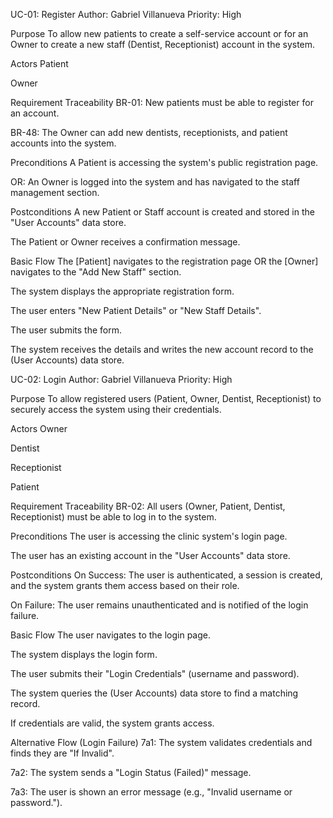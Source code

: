 UC-01: Register
Author: Gabriel Villanueva Priority: High

Purpose
To allow new patients to create a self-service account or for an Owner to create a new staff (Dentist, Receptionist) account in the system.

Actors
Patient

Owner

Requirement Traceability
BR-01: New patients must be able to register for an account.

BR-48: The Owner can add new dentists, receptionists, and patient accounts into the system.

Preconditions
A Patient is accessing the system's public registration page.

OR: An Owner is logged into the system and has navigated to the staff management section.

Postconditions
A new Patient or Staff account is created and stored in the "User Accounts" data store.

The Patient or Owner receives a confirmation message.

Basic Flow
The [Patient] navigates to the registration page OR the [Owner] navigates to the "Add New Staff" section.

The system displays the appropriate registration form.

The user enters "New Patient Details" or "New Staff Details".

The user submits the form.

The system receives the details and writes the new account record to the (User Accounts) data store.

UC-02: Login
Author: Gabriel Villanueva Priority: High

Purpose
To allow registered users (Patient, Owner, Dentist, Receptionist) to securely access the system using their credentials.

Actors
Owner

Dentist

Receptionist

Patient

Requirement Traceability
BR-02: All users (Owner, Patient, Dentist, Receptionist) must be able to log in to the system.

Preconditions
The user is accessing the clinic system's login page.

The user has an existing account in the "User Accounts" data store.

Postconditions
On Success: The user is authenticated, a session is created, and the system grants them access based on their role.

On Failure: The user remains unauthenticated and is notified of the login failure.

Basic Flow
The user navigates to the login page.

The system displays the login form.

The user submits their "Login Credentials" (username and password).

The system queries the (User Accounts) data store to find a matching record.

If credentials are valid, the system grants access.

Alternative Flow (Login Failure)
7a1: The system validates credentials and finds they are "If Invalid".

7a2: The system sends a "Login Status (Failed)" message.

7a3: The user is shown an error message (e.g., "Invalid username or password.").